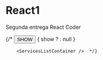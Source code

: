 # React1
Segunda entrega React Coder

{/*         <button onClick={handleShow}>SHOW</button> 
        {
          show ? <About /> : null
        }
       
        <ServicesListContainer />  */}

